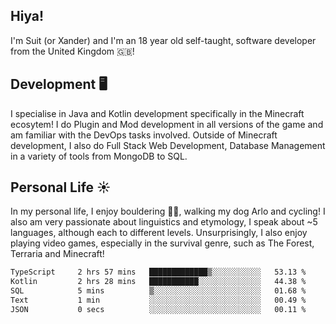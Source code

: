 ## Hiya! 
I'm Suit (or Xander) and I'm an 18 year old self-taught, software developer from the United Kingdom 🇬🇧!

Development 🖥️
---
I specialise in Java and Kotlin development specifically in the Minecraft ecosytem! 
I do Plugin and Mod development in all versions of the game and am familiar with the DevOps tasks involved.
Outside of Minecraft development, I also do Full Stack Web Development, Database Management in a variety of tools from MongoDB to SQL.

Personal Life ☀️
---
In my personal life, I enjoy bouldering 🧗‍♂️, walking my dog Arlo and cycling! I also am very passionate about linguistics and etymology, I speak about ~5 languages, although each to different levels. 
Unsurprisingly, I also enjoy playing video games, especially in the survival genre, such as The Forest, Terraria and Minecraft!
<!--START_SECTION:waka-->

```txt
TypeScript     2 hrs 57 mins   █████████████▒░░░░░░░░░░░   53.13 %
Kotlin         2 hrs 28 mins   ███████████░░░░░░░░░░░░░░   44.38 %
SQL            5 mins          ▒░░░░░░░░░░░░░░░░░░░░░░░░   01.68 %
Text           1 min           ░░░░░░░░░░░░░░░░░░░░░░░░░   00.49 %
JSON           0 secs          ░░░░░░░░░░░░░░░░░░░░░░░░░   00.11 %
```

<!--END_SECTION:waka-->
